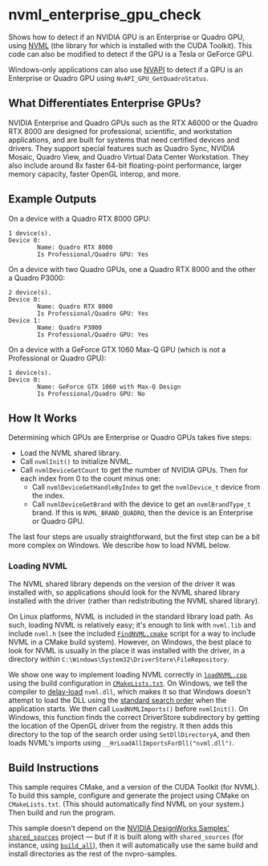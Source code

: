 # nvml_enterprise_gpu_check

Shows how to detect if an NVIDIA GPU is an Enterprise or Quadro GPU, using [NVML](https://developer.nvidia.com/nvidia-management-library-nvml) (the library for which is installed with the CUDA Toolkit). This code can also be modified to detect if the GPU is a Tesla or GeForce GPU.

Windows-only applications can also use [NVAPI](https://developer.nvidia.com/nvapi) to detect if a GPU is an Enterprise or Quadro GPU using `NvAPI_GPU_GetQuadroStatus`.

## What Differentiates Enterprise GPUs?

NVIDIA Enterprise and Quadro GPUs such as the RTX A6000 or the Quadro RTX 8000 are designed for professional, scientific, and workstation applications, and are built for systems that need certified devices and drivers. They support special features such as Quadro Sync, NVIDIA Mosaic, Quadro View, and Quadro Virtual Data Center Workstation. They also include around 8x faster 64-bit floating-point performance, larger memory capacity, faster OpenGL interop, and more.

## Example Outputs

On a device with a Quadro RTX 8000 GPU:

```
1 device(s).
Device 0:
        Name: Quadro RTX 8000
        Is Professional/Quadro GPU: Yes
```

On a device with two Quadro GPUs, one a Quadro RTX 8000 and the other a Quadro P3000:

```
2 device(s).
Device 0:
        Name: Quadro RTX 8000
        Is Professional/Quadro GPU: Yes
Device 1:
        Name: Quadro P3000
        Is Professional/Quadro GPU: Yes
```

On a device with a GeForce GTX 1060 Max-Q GPU (which is not a Professional or Quadro GPU):

```
1 device(s).
Device 0:
        Name: GeForce GTX 1060 with Max-Q Design
        Is Professional/Quadro GPU: No
```

## How It Works

Determining which GPUs are Enterprise or Quadro GPUs takes five steps:

- Load the NVML shared library.
- Call `nvmlInit()` to initialize NVML.
- Call `nvmlDeviceGetCount` to get the number of NVIDIA GPUs. Then for each index from 0 to the count minus one:
  - Call `nvmlDeviceGetHandleByIndex` to get the `nvmlDevice_t` device from the index.
  - Call `nvmlDeviceGetBrand` with the device to get an `nvmlBrandType_t` brand. If this is `NVML_BRAND_QUADRO`, then the device is an Enterprise or Quadro GPU.

The last four steps are usually straightforward, but the first step can be a bit more complex on Windows. We describe how to load NVML below.

### Loading NVML

The NVML shared library depends on the version of the driver it was installed with, so applications should look for the NVML shared library installed with the driver (rather than redistributing the NVML shared library).

On Linux platforms, NVML is included in the standard library load path. As such, loading NVML is relatively easy; it's enough to link with `nvml.lib` and include `nvml.h` (see the included [`FindNVML.cmake`](FindNVML.cmake) script for a way to include NVML in a CMake build system). However, on Windows, the best place to look for NVML is usually in the place it was installed with the driver, in a directory within `C:\Windows\System32\DriverStore\FileRepository`.

We show one way to implement loading NVML correctly in [`loadNVML.cpp`](loadNVML.cpp) using the build configuration in [`CMakeLists.txt`](CMakeLists.txt). On Windows, we tell the compiler to [delay-load](https://docs.microsoft.com/en-us/cpp/build/reference/linker-support-for-delay-loaded-dlls) `nvml.dll`, which makes it so that Windows doesn't attempt to load the DLL using the [standard search order](https://docs.microsoft.com/en-us/windows/win32/dlls/dynamic-link-library-search-order) when the application starts. We then call `LoadNVMLImports()` before `nvmlInit()`. On Windows, this function finds the correct DriverStore subdirectory by getting the location of the OpenGL driver from the registry. It then adds this directory to the top of the search order using `SetDllDirectoryA`, and then loads NVML's imports using `__HrLoadAllImportsForDll("nvml.dll")`.

## Build Instructions

This sample requires CMake, and a version of the CUDA Toolkit (for NVML). To build this sample, configure and generate the project using CMake on `CMakeLists.txt`. (This should automatically find NVML on your system.) Then build and run the program.

This sample doesn't depend on the [NVIDIA DesignWorks Samples'](https://github.com/nvpro-samples) [`shared_sources`](https://github.com/nvpro-samples/shared_sources) project — but if it is built along with `shared_sources` (for instance, using [`build_all`](https://github.com/nvpro-samples/build_all)), then it will automatically use the same build and install directories as the rest of the nvpro-samples.